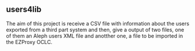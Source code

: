 ## users4lib

The aim of this project is receive a CSV file with information about the users exported from a third part system and then, give a output of two files, one of them an Aleph users XML file and anotther one, a file to be imported in the EZProxy OCLC. 

